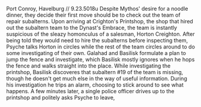 Port Conroy, Havelburg // 9.23.5018u
Despite Mythos' desire for a noodle dinner, they decide their first move should be to check out the team of repair subalterns. Upon arriving at Crighton's Printshop, the shop that hired out the subaltern team to the Dynast's Embrace, the team is instantly suspicious of the sleazy homonculus of a salesman, Horton Creighton. After being told they would need to hire the subalterns before inspecting them, Psyche talks Horton in circles while the rest of the team circles around to do some investigating of their own. Galahad and Basilisk formulate a plan to jump the fence and investigate, which Basilisk mostly ignores when he hops the fence and walks straight into the place.
While investigating the printshop, Basilisk discoveres that subaltern #19 of the team is missing, though he doesn't get much else in the way of useful information. During his investigation he trips an alarm, choosing to stick around to see what happens.
A few minutes later, a single police officer drives up to the printshop and politely asks Psyche to leave, 

